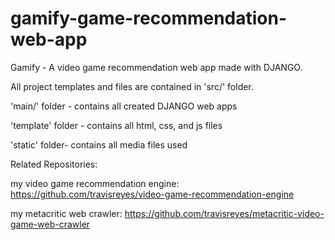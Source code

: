 # gamify-game-recommendation-web-app

Gamify - A video game recommendation web app made with DJANGO. 

All project templates and files are contained in 'src/' folder.

'main/' folder - contains all created DJANGO web apps

'template' folder - contains all html, css, and js files 

'static' folder- contains all media files used

Related Repositories:

my video game recommendation engine: https://github.com/travisreyes/video-game-recommendation-engine

my metacritic web crawler:  https://github.com/travisreyes/metacritic-video-game-web-crawler
